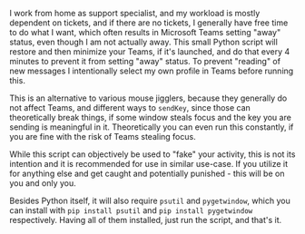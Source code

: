 I work from home as support specialist, and my workload is mostly dependent on tickets, and if there are no tickets, I generally have free time to do what I want, which often results in Microsoft Teams setting "away" status, even though I am not actually away. This small Python script will restore and then minimize your Teams, if it's launched, and do that every 4 minutes to prevent it from setting "away" status. To prevent "reading" of new messages I intentionally select my own profile in Teams before running this.  

This is an alternative to various mouse jigglers, because they generally do not affect Teams, and different ways to `sendKey`, since those can theoretically break things, if some window steals focus and the key you are sending is meaningful in it. Theoretically you can even run this constantly, if you are fine with the risk of Teams stealing focus.  

While this script can objectively be used to "fake" your activity, this is not its intention and it is recommended for use in similar use-case. If you utilize it for anything else and get caught and potentially punished - this will be on you and only you.

Besides Python itself, it will also require `psutil` and `pygetwindow`, which you can install with `pip install psutil` and `pip install pygetwindow` respectively. Having all of them installed, just run the script, and that's it.
